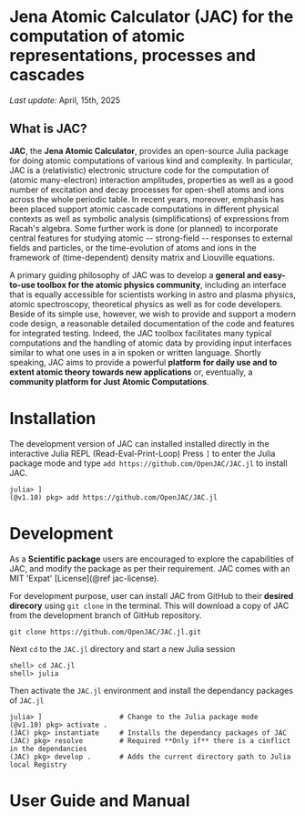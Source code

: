 # Jena Atomic Calculator (JAC) for the computation of atomic representations, processes and cascades

*Last update:* April, 15th, 2025


## What is JAC?

**JAC**, the **Jena Atomic Calculator**, provides an open-source Julia package for doing atomic computations of various kind
and complexity. In particular, JAC is a (relativistic) electronic structure code for the computation of (atomic many-electron) 
interaction amplitudes, properties as well as a good number of excitation and decay processes for open-shell atoms and ions 
across the whole periodic table. In recent years, moreover, emphasis has been placed support atomic cascade computations
in different physical contexts as well as symbolic analysis (simplifications) of expressions from Racah's algebra.
Some further work is done (or planned) to incorporate central features for studying atomic -- strong-field -- responses
to external fields and particles, or the time-evolution of atoms and ions in the framework of (time-dependent) density
matrix and Liouville equations.

A primary guiding philosophy of JAC was to develop a **general and easy-to-use toolbox for the atomic physics community**, 
including an interface that is equally accessible for scientists working in astro and plasma physics, atomic spectroscopy,
theoretical physics as well as for code developers. Beside of its simple use, however, we wish to provide and support a modern
code design, a reasonable detailed documentation of the code and features for integrated testing. Indeed, the JAC toolbox 
facilitates many typical computations and the handling of atomic data by providing input interfaces similar to what one 
uses in a in spoken or written language. Shortly speaking, JAC aims to provide a powerful **platform for daily use and 
to extent atomic theory towards new applications** or, eventually, a **community platform for Just Atomic Computations**.

# Installation

The development version of JAC can installed installed directly in the interactive Julia REPL (Read-Eval-Print-Loop)
Press `]` to enter the Julia package mode and type `add https://github.com/OpenJAC/JAC.jl` to install JAC.

```
julia> ]
(@v1.10) pkg> add https://github.com/OpenJAC/JAC.jl
```

# Development

As a **Scientific package** users are encouraged to explore the capabilities of JAC, and modify the package as per their requirement. JAC comes with an MIT 'Expat' [License](@ref jac-license).

For development purpose, user can install JAC from GitHub to their **desired direcory** using `git clone` in the terminal. This will download a copy of JAC from the development branch of GitHub repository.
```
git clone https://github.com/OpenJAC/JAC.jl.git
```

Next `cd` to the `JAC.jl` directory and start a new Julia session

```
shell> cd JAC.jl
shell> julia
```

Then activate the `JAC.jl` environment and install the dependancy packages of `JAC.jl`
```
julia> ]                   # Change to the Julia package mode
(@v1.10) pkg> activate .
(JAC) pkg> instantiate     # Installs the dependancy packages of JAC
(JAC) pkg> resolve         # Required **Only if** there is a cinflict in the dependancies
(JAC) pkg> develop .       # Adds the current directory path to Julia local Registry
```

# User Guide and Manual

